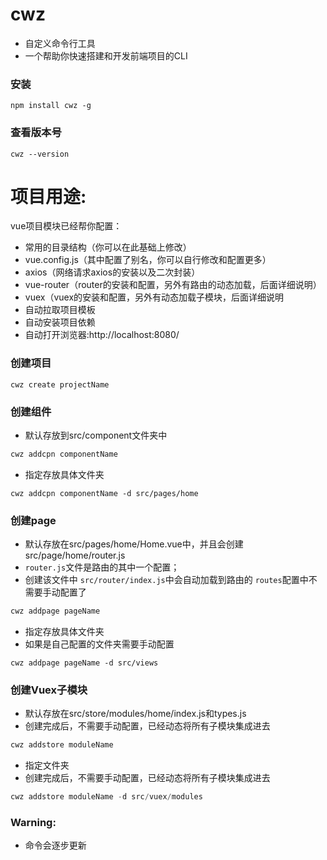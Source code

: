 # cwz
- 自定义命令行工具
- 一个帮助你快速搭建和开发前端项目的CLI

### 安装
```
npm install cwz -g
```

### 查看版本号
```
cwz --version 
```

# 项目用途:
vue项目模块已经帮你配置：
- 常用的目录结构（你可以在此基础上修改）
- vue.config.js（其中配置了别名，你可以自行修改和配置更多）
- axios（网络请求axios的安装以及二次封装）
- vue-router（router的安装和配置，另外有路由的动态加载，后面详细说明）
- vuex（vuex的安装和配置，另外有动态加载子模块，后面详细说明
- 自动拉取项目模板
- 自动安装项目依赖
- 自动打开浏览器:http://localhost:8080/

### 创建项目
```
cwz create projectName
```

### 创建组件
- 默认存放到src/component文件夹中
```javascript
cwz addcpn componentName 
```

- 指定存放具体文件夹 
```
cwz addcpn componentName -d src/pages/home 
```

### 创建page
- 默认存放在src/pages/home/Home.vue中，并且会创建src/page/home/router.js 
- `router.js`文件是路由的其中一个配置；
- 创建该文件中 `src/router/index.js`中会自动加载到路由的 `routes`配置中不需要手动配置了
```javascript
cwz addpage pageName 
```

- 指定存放具体文件夹
- 如果是自己配置的文件夹需要手动配置
```
cwz addpage pageName -d src/views 
```

### 创建Vuex子模块
- 默认存放在src/store/modules/home/index.js和types.js
- 创建完成后，不需要手动配置，已经动态将所有子模块集成进去
```javascript
cwz addstore moduleName 
```

- 指定文件夹 
- 创建完成后，不需要手动配置，已经动态将所有子模块集成进去
```javascript
cwz addstore moduleName -d src/vuex/modules 
```

### Warning:

- 命令会逐步更新